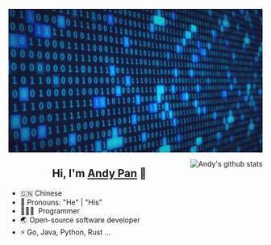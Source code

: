 <p align="center">
  <img align="center" src="https://raw.githubusercontent.com/m9rco/m9rco/master/bg.gif" />
</p>

<img align="right" src="https://github-readme-stats.vercel.app/api?username=m9rco&show_icons=true&theme=algolia" alt="Andy's github stats" />

<h2 align="center">Hi, I'm <a href="https://andypan.site">Andy Pan</a> 🎉</h1>

- 🇨🇳 Chinese
- 👔 Pronouns: "He" | "His"
- 🧑🏻‍💻 &nbsp;Programmer
- 🌏 Open-source software developer
- ⚡ Go, Java, Python, Rust ...

